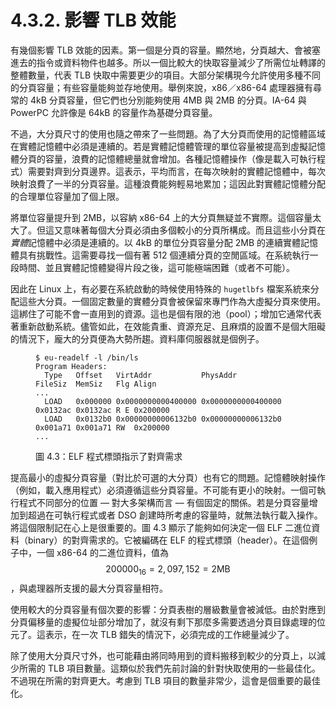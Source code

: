 # 4.3.2. 影響 TLB 效能

有幾個影響 TLB 效能的因素。第一個是分頁的容量。顯然地，分頁越大、會被塞進去的指令或資料物件也越多。所以一個比較大的快取容量減少了所需位址轉譯的整體數量，代表 TLB 快取中需要更少的項目。大部分架構現今允許使用多種不同的分頁容量；有些容量能夠並存地使用。舉例來說，x86／x86-64 處理器擁有尋常的 4kB 分頁容量，但它們也分別能夠使用 4MB 與 2MB 的分頁。IA-64 與 PowerPC 允許像是 64kB 的容量作為基礎分頁容量。

不過，大分頁尺寸的使用也隨之帶來了一些問題。為了大分頁而使用的記憶體區域在實體記憶體中必須是連續的。若是實體記憶體管理的單位容量被提高到虛擬記憶體分頁的容量，浪費的記憶體總量就會增加。各種記憶體操作（像是載入可執行程式）需要對齊到分頁邊界。這表示，平均而言，在每次映射的實體記憶體中，每次映射浪費了一半的分頁容量。這種浪費能夠輕易地累加；這因此對實體記憶體分配的合理單位容量加了個上限。

將單位容量提升到 2MB，以容納 x86-64 上的大分頁無疑並不實際。這個容量太大了。但這又意味著每個大分頁必須由多個較小的分頁所構成。而且這些小分頁在*實體*記憶體中必須是連續的。以 4kB 的單位分頁容量分配 2MB 的連續實體記憶體具有挑戰性。這需要尋找一個有著 512 個連續分頁的空閒區域。在系統執行一段時間、並且實體記憶體變得片段之後，這可能極端困難（或者不可能）。

因此在 Linux 上，有必要在系統啟動的時候使用特殊的 `hugetlbfs` 檔案系統來分配這些大分頁。一個固定數量的實體分頁會被保留來專門作為大虛擬分頁來使用。這綁住了可能不會一直用到的資源。這也是個有限的池（pool）；增加它通常代表著重新啟動系統。儘管如此，在效能貴重、資源充足、且麻煩的設置不是個大阻礙的情況下，龐大的分頁便為大勢所趨。資料庫伺服器就是個例子。

<figure>
  <pre><code>$ eu-readelf -l /bin/ls
Program Headers:
  Type   Offset   VirtAddr           PhysAddr           FileSiz  MemSiz   Flg Align
...
  LOAD   0x000000 0x0000000000400000 0x0000000000400000 0x0132ac 0x0132ac R E 0x200000
  LOAD   0x0132b0 0x00000000006132b0 0x00000000006132b0 0x001a71 0x001a71 RW  0x200000
...</code></pre>
  <figcaption>圖 4.3：ELF 程式標頭指示了對齊需求</figcaption>
</figure>

提高最小的虛擬分頁容量（對比於可選的大分頁）也有它的問題。記憶體映射操作（例如，載入應用程式）必須遵循這些分頁容量。不可能有更小的映射。一個可執行程式不同部分的位置 –– 對大多架構而言 –– 有個固定的關係。若是分頁容量增加到超過在可執行程式或者 DSO 創建時所考慮的容量時，就無法執行載入操作。將這個限制記在心上是很重要的。圖 4.3 顯示了能夠如何決定一個 ELF 二進位資料（binary）的對齊需求的。它被編碼在 ELF 的程式標頭（header）。在這個例子中，一個 x86-64 的二進位資料，值為 $$ 200000_{16} = 2,097,152 = \text{2MB} $$，與處理器所支援的最大分頁容量相符。

使用較大的分頁容量有個次要的影響：分頁表樹的層級數量會被減低。由於對應到分頁偏移量的虛擬位址部分增加了，就沒有剩下那麼多需要透過分頁目錄處理的位元了。這表示，在一次 TLB 錯失的情況下，必須完成的工作總量減少了。

除了使用大分頁尺寸外，也可能藉由將同時用到的資料搬移到較少的分頁上，以減少所需的 TLB 項目數量。這類似於我們先前討論的針對快取使用的一些最佳化。不過現在所需的對齊更大。考慮到 TLB 項目的數量非常少，這會是個重要的最佳化。

